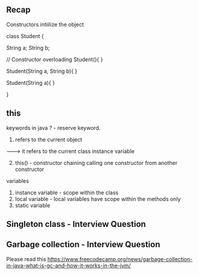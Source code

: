 ## Recap 

Constructors 
intiilize the object 


class Student {

String a;
String b;

// Constructor overloading 
Student(){
}

 Student(String a, String b){
}


Student(String a){
}


}


## this 

keywords in java ? - reserve keyword.


1. refers to the current object 

---> it refers to the current  class instance variable 


2. this() - constructor chaining 
calling one constructor from another constructor 


variables 
1. instance variable - scope within the class
2. local variable  - local variables have scope within the methods only
3. static variable 



## Singleton class - Interview Question

## Garbage collection - Interview Question
Please read this 
https://www.freecodecamp.org/news/garbage-collection-in-java-what-is-gc-and-how-it-works-in-the-jvm/













